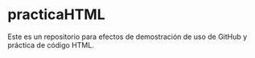 # practicaHTML
Este es un repositorio para efectos de demostración de uso de GitHub y práctica de código HTML.

